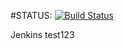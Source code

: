 #STATUS:
[![Build Status](http://localhost:8080/buildStatus/icon?job=spring_project_api%2Fmaster)](http://localhost:8080/job/spring_project_api/job/master/)

Jenkins test123

